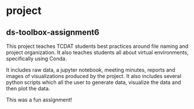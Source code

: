 # project
## ds-toolbox-assignment6

This project teaches TCDAT students best practices around file naming and project organization.
It also teaches students all about virtual environments, specifically using Conda.

It includes raw data, a jupyter notebook, meeting minutes, reports and images of visualizations produced by the project. It also includes several python
scripts which all the user to generate data, visualize the data and then plot the data.

This was a fun assignment!